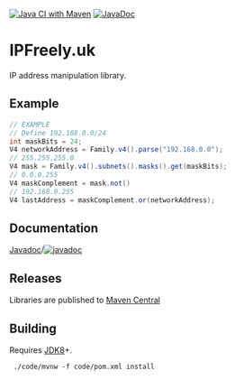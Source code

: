 [![Java CI with Maven](https://github.com/ipfreely-uk/java/actions/workflows/maven.yml/badge.svg)](https://github.com/ipfreely-uk/java/actions/workflows/maven.yml)
[![JavaDoc](https://github.com/ipfreely-uk/java/actions/workflows/javadoc.yml/badge.svg)](https://github.com/ipfreely-uk/java/actions/workflows/javadoc.yml)

# IPFreely.uk

IP address manipulation library.

## Example

```java
// EXAMPLE
// Define 192.168.0.0/24
int maskBits = 24;
V4 networkAddress = Family.v4().parse("192.168.0.0");
// 255.255.255.0
V4 mask = Family.v4().subnets().masks().get(maskBits);
// 0.0.0.255
V4 maskComplement = mask.not()
// 192.168.0.255
V4 lastAddress = maskComplement.or(networkAddress);
```

## Documentation

[Javadoc](https://ipfreely-uk.github.io/java/)/[![javadoc](https://javadoc.io/badge2/uk.ipfreely/addresses/javadoc.svg)](https://javadoc.io/doc/uk.ipfreely/addresses) 

## Releases

Libraries are published to [Maven Central](https://central.sonatype.com/artifact/uk.ipfreely/addresses/overview)

## Building

Requires [JDK8](https://whichjdk.com/)+.

```shell
 ./code/mvnw -f code/pom.xml install
```
